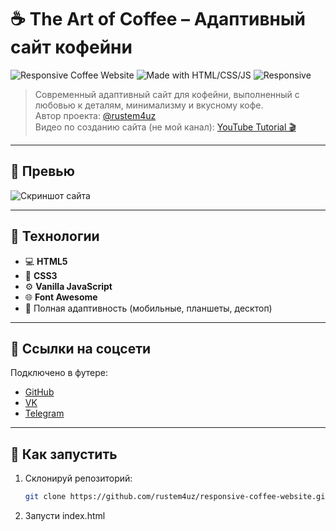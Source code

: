 # ☕ The Art of Coffee – Адаптивный сайт кофейни

![Responsive Coffee Website](https://img.shields.io/badge/version-1.0-blue.svg)
![Made with HTML/CSS/JS](https://img.shields.io/badge/tech-HTML%20%7C%20CSS%20%7C%20JavaScript-orange.svg)
![Responsive](https://img.shields.io/badge/responsive-yes-success.svg)

> Современный адаптивный сайт для кофейни, выполненный с любовью к деталям, минимализму и вкусному кофе.  
> Автор проекта: [@rustem4uz](https://github.com/rustem4uz)  
> Видео по созданию сайта (не мой канал): [YouTube Tutorial 🎬](https://www.youtube.com/watch?v=MYFgtnKMDp4)

---

## 📸 Превью

![Скриншот сайта](https://i.pinimg.com/originals/f2/6f/17/f26f17adf83bc0d652fa4b72670c8b3b.jpg)

---

## 🔧 Технологии

- 💻 **HTML5**
- 🎨 **CSS3**
- ⚙️ **Vanilla JavaScript**
- 🌐 **Font Awesome**
- 📱 Полная адаптивность (мобильные, планшеты, десктоп)

---

## 🔗 Ссылки на соцсети

Подключено в футере:

- [GitHub](https://github.com/rustem4uz)
- [VK](https://vk.com/rustem4uz)
- [Telegram](https://t.me/emirveliyevrustem)

---

## 🚀 Как запустить

1. Склонируй репозиторий:
   ```bash
   git clone https://github.com/rustem4uz/responsive-coffee-website.git
2. Запусти index.html
